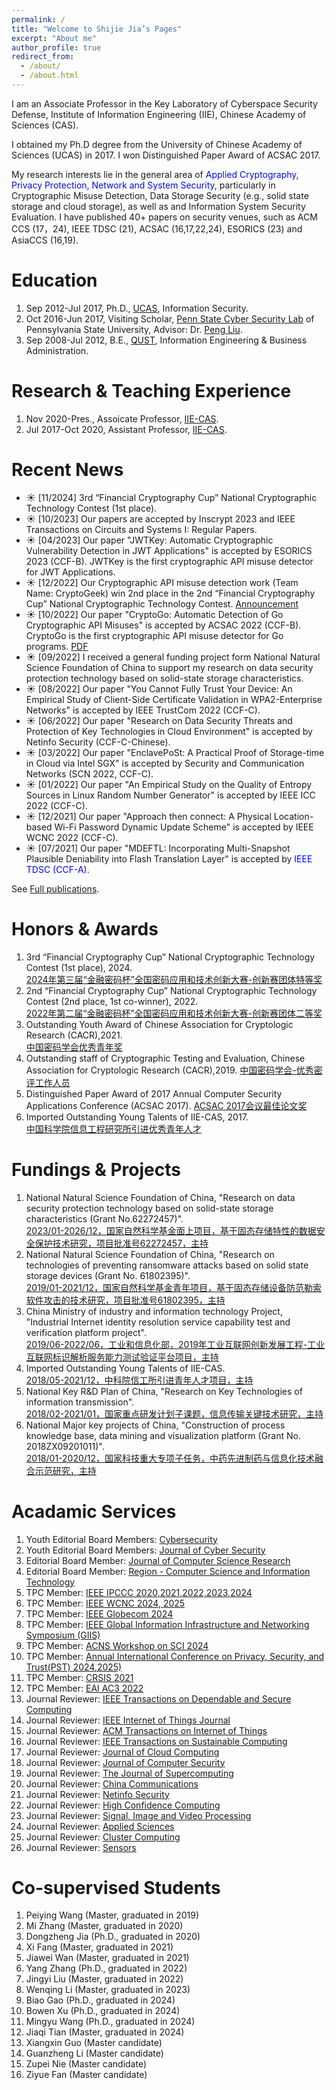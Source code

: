```yaml
---
permalink: /
title: "Welcome to Shijie Jia’s Pages"
excerpt: "About me"
author_profile: true
redirect_from: 
  - /about/
  - /about.html
---
```



I am an Associate Professor in the Key Laboratory of Cyberspace Security Defense, Institute of Information Engineering (IIE), Chinese Academy of Sciences (CAS). 

I obtained my Ph.D degree from the University of Chinese Academy of Sciences (UCAS) in 2017. I won Distinguished Paper Award of ACSAC 2017.

My research interests lie in the general area of <font color="light blue"> Applied Cryptography, Privacy
Protection, Network and System Security</font>, particularly in Cryptographic Misuse Detection, Data Storage Security (e.g., solid state storage and cloud storage), as well as and Information System Security Evaluation. I have published 40+ papers on security venues, such as ACM CCS (17，24), IEEE TDSC (21), ACSAC (16,17,22,24), ESORICS (23) and AsiaCCS (16,19). 




Education
======
1. Sep 2012-Jul 2017, Ph.D., [UCAS](https://www.ucas.ac.cn/), Information Security.
1. Oct 2016-Jun 2017, Visiting Scholar, [Penn State Cyber Security Lab](https://s2.ist.psu.edu/) of Pennsylvania State University, Advisor: Dr. [Peng Liu](https://s2.ist.psu.edu/pliu/).
1. Sep 2008-Jul 2012, B.E., [QUST](https://www.qust.edu.cn/), Information Engineering & Business Administration. 

Research & Teaching Experience
======
1. Nov 2020-Pres., Assoicate Professor, [IIE-CAS](http://www.iie.ac.cn/).
1. Jul 2017-Oct 2020, Assistant Professor, [IIE-CAS](http://www.iie.ac.cn/).


Recent News
======
- &#9728; [11/2024] 3rd “Financial Cryptography Cup” National Cryptographic Technology Contest (1st place). 
- &#9728; [10/2023] Our papers are accepted by Inscrypt 2023 and IEEE Transactions on Circuits and Systems I: Regular Papers. 
- &#9728; [04/2023] Our paper "JWTKey: Automatic Cryptographic Vulnerability Detection in JWT Applications" is accepted by ESORICS 2023 (CCF-B). JWTKey is the first cryptographic API misuse detector for JWT Applications.
- &#9728; [12/2022] Our Cryptographic API misuse detection work (Team Name: CryptoGeek) win 2nd place in the 2nd “Financial Cryptography Cup” National Cryptographic Technology Contest. [Announcement](https://www.fincryptography.pbcdci.cn/news/2022%E5%B9%B4%E2%80%9C%E9%87%91%E8%9E%8D%E5%AF%86%E7%A0%81%E6%9D%AF%E2%80%9D%E5%85%A8%E5%9B%BD%E5%AF%86%E7%A0%81%E5%BA%94%E7%94%A8%E5%92%8C%E6%8A%80%E6%9C%AF%E5%88%9B%E6%96%B0%E5%A4%A7%E8%B5%9B%E6%AF%94%E8%B5%9B%E7%BB%93%E6%9E%9C%E5%85%AC%E5%91%8A.html) 
- &#9728; [10/2022] Our paper "CryptoGo: Automatic Detection of Go Cryptographic API Misuses" is accepted by ACSAC 2022 (CCF-B). CryptoGo is the first cryptographic API misuse detector for Go programs. [PDF](https://dl.acm.org/doi/10.1145/3564625.3567989) 
- &#9728; [09/2022] I received a general funding project form National Natural Science Foundation of China to support my research on data security protection technology based on solid-state storage characteristics.
- &#9728; [08/2022] Our paper "You Cannot Fully Trust Your Device: An Empirical Study of Client-Side Certificate Validation in WPA2-Enterprise Networks" is accepted by IEEE TrustCom 2022 (CCF-C). 
- &#9728; [06/2022] Our paper "Research on Data Security Threats and Protection of Key Technologies in Cloud Environment" is accepted by Netinfo Security (CCF-C-Chinese).
- &#9728; [03/2022] Our paper "EnclavePoSt: A Practical Proof of Storage-time in Cloud via Intel SGX" is accepted by Security and Communication Networks (SCN 2022, CCF-C).
- &#9728; [01/2022] Our paper "An Empirical Study on the Quality of Entropy Sources in Linux Random Number Generator" is accepted by IEEE ICC 2022 (CCF-C). 
- &#9728; [12/2021] Our paper "Approach then connect: A Physical Location-based Wi-Fi Password Dynamic Update Scheme" is accepted by IEEE WCNC 2022 (CCF-C). 
- &#9728; [07/2021] Our paper "MDEFTL: Incorporating Multi-Snapshot Plausible Deniability into Flash Translation Layer" is accepted by <font color="blue">IEEE TDSC (CCF-A)</font>.

See [Full publications](/full-publications/).

Honors & Awards 
======

1. 3rd “Financial Cryptography Cup” National Cryptographic Technology Contest (1st place), 2024.  
[2024年第三届“金融密码杯”全国密码应用和技术创新大赛-创新赛团体特等奖](https://fincryptography.cn/#/)
1. 2nd “Financial Cryptography Cup” National Cryptographic Technology Contest (2nd place, 1st co-winner), 2022.  
[2022年第二届“金融密码杯”全国密码应用和技术创新大赛-创新赛团体二等奖](https://www.fincryptography.pbcdci.cn/news/2022%E5%B9%B4%E2%80%9C%E9%87%91%E8%9E%8D%E5%AF%86%E7%A0%81%E6%9D%AF%E2%80%9D%E5%85%A8%E5%9B%BD%E5%AF%86%E7%A0%81%E5%BA%94%E7%94%A8%E5%92%8C%E6%8A%80%E6%9C%AF%E5%88%9B%E6%96%B0%E5%A4%A7%E8%B5%9B%E6%AF%94%E8%B5%9B%E7%BB%93%E6%9E%9C%E5%85%AC%E5%91%8A.html)
1. Outstanding Youth Award of Chinese Association for Cryptologic Research (CACR),2021.  
[中国密码学会优秀青年奖](https://www.cacrnet.org.cn/site/content/1100.html)
1. Outstanding staff of Cryptographic Testing and Evaluation, Chinese Association for Cryptologic Research (CACR),2019. [中国密码学会-优秀密评工作人员]()
1. Distinguished Paper Award of 2017 Annual Computer Security Applications Conference (ACSAC 2017). [ACSAC 2017会议最佳论文奖](https://www.acsac.org/archive/)
1. Imported Outstanding Young Talents of IIE-CAS, 2017.  
[中国科学院信息工程研究所引进优秀青年人才]()

Fundings & Projects
======
1. National Natural Science Foundation of China, "Research on data security protection technology based on solid-state storage characteristics (Grant No.62272457)".   
[2023/01-2026/12，国家自然科学基金面上项目，基于固态存储特性的数据安全保护技术研究，项目批准号62272457，主持]()
1. National Natural Science Foundation of China, "Research on technologies of preventing ransomware attacks based on solid state storage devices (Grant No. 61802395)".   
[2019/01-2021/12，国家自然科学基金青年项目，基于固态存储设备防范勒索软件攻击的技术研究，项目批准号61802395，主持]()
1. China Ministry of industry and information technology Project, "Industrial Internet identity resolution service capability test and verification platform project".  
[2019/06-2022/06，工业和信息化部，2019年工业互联网创新发展工程-工业互联网标识解析服务能力测试验证平台项目，主持]()
1. Imported Outstanding Young Talents of IIE-CAS.   
[2018/05-2021/12，中科院信工所引进青年人才项目，主持]()
1. National Key R&D Plan of China, "Research on Key Technologies of information transmission".    
[2018/02-2021/01，国家重点研发计划子课题，信息传输关键技术研究，主持]()
1. National Major key projects of China, "Construction of process knowledge base, data mining and visualization platform (Grant No. 2018ZX09201011)".    
[2018/01-2020/12，国家科技重大专项子任务，中药先进制药与信息化技术融合示范研究，主持]()



Acadamic Services
======
1. Youth Editorial Board Members: [Cybersecurity](https://cybersecurity.springeropen.com/about/editorial-board)
1. Youth Editorial Board Members: [Journal of Cyber Security](http://jcs.iie.ac.cn/xxaqxb/ch/first_menu.aspx?parent_id=20240524145637001)
1. Editorial Board Member: [Journal of Computer Science Research](https://ojs.bilpublishing.com/index.php/jcsr/about/editorialTeam)
1. Editorial Board Member: [Region - Computer Science and Information Technology](https://region.enpress-publisher.com/index.php/CSIT/about/editorialTeam)
1. TPC Member: [IEEE IPCCC 2020,2021,2022,2023,2024](https://ipccc.org/)
1. TPC Member: [IEEE WCNC 2024, 2025](https://wcnc2025.ieee-wcnc.org/)
1. TPC Member: [IEEE Globecom 2024](https://globecom2024.ieee-globecom.org/committees/technical-program-committee)
1. TPC Member: [IEEE Global Information Infrastructure and Networking Symposium (GIIS) ](https://giis2025.giis-conference.org/committee)
1. TPC Member: [ACNS Workshop on SCI 2024](https://acns-sci.github.io/)
1. TPC Member: [Annual International Conference on Privacy, Security, and Trust(PST) 2024,2025)](https://pstnet.ca/)
1. TPC Member: [CRSIS 2021](https://www.crisis-2021.com/program-committee/)
1. TPC Member: [EAI AC3 2022](https://ac3-conference.eai-conferences.org/2022/technical-program-committee/)
1. Journal Reviewer: [IEEE Transactions on Dependable and Secure Computing](https://ieeexplore.ieee.org/xpl/RecentIssue.jsp?punumber=8858)
1. Journal Reviewer: [IEEE Internet of Things Journal](https://ieeexplore.ieee.org/xpl/RecentIssue.jsp?punumber=6488907)
1. Journal Reviewer: [ACM Transactions on Internet of Things](https://dl.acm.org/journal/tiot)
1. Journal Reviewer: [IEEE Transactions on Sustainable Computing](https://ieeexplore.ieee.org/xpl/RecentIssue.jsp?punumber=7274860)
1. Journal Reviewer: [Journal of Cloud Computing](https://journalofcloudcomputing.springeropen.com/)
1. Journal Reviewer: [Journal of Computer Security](https://www.iospress.com/catalog/journals/journal-of-computer-security)
1. Journal Reviewer: [The Journal of Supercomputing](https://link.springer.com/journal/11227)
1. Journal Reviewer: [China Communications](http://www.cic-chinacommunications.cn/EN/volumn/home.shtml)
1. Journal Reviewer: [Netinfo Security](http://netinfo-security.org/CE.htm)
1. Journal Reviewer: [High Confidence Computing](https://www2.cloud.editorialmanager.com/hccom/default2.aspx)
1. Journal Reviewer: [Signal, Image and Video Processing](https://link.springer.com/journal/11760)
1. Journal Reviewer: [Applied Sciences](https://www.mdpi.com/journal/applsci)
1. Journal Reviewer: [Cluster Computing](https://link.springer.com/journal/10586)
1. Journal Reviewer: [Sensors](https://www.mdpi.com/journal/sensors/special_issues/cyber_ai)




Co-supervised Students
======
1. Peiying Wang (Master, graduated in 2019)
1. Mi Zhang (Master, graduated in 2020)
1. Dongzheng Jia (Ph.D., graduated in 2020)
1. Xi Fang (Master, graduated in 2021)
1. Jiawei Wan (Master, graduated in 2021)
1. Yang Zhang (Ph.D., graduated in 2022)
1. Jingyi Liu (Master, graduated in 2022)
1. Wenqing Li (Master, graduated in 2023)
1. Biao Gao (Ph.D., graduated in 2024)
1. Bowen Xu (Ph.D., graduated in 2024)
1. Mingyu Wang (Ph.D., graduated in 2024)
1. Jiaqi Tian (Master, graduated in 2024)
1. Xiangxin Guo (Master candidate)
1. Guanzheng Li (Master candidate)
1. Zupei Nie (Master candidate)
1. Ziyue Fan (Master candidate)



<script type='text/javascript' id='clustrmaps' src='//cdn.clustrmaps.com/map_v2.js?cl=ffffff&w=a&t=tt&d=Vjg5zwT3FrfltWn5PzLnKCs4we8KtzVBKJ2hs1hWy6Y'></script>
